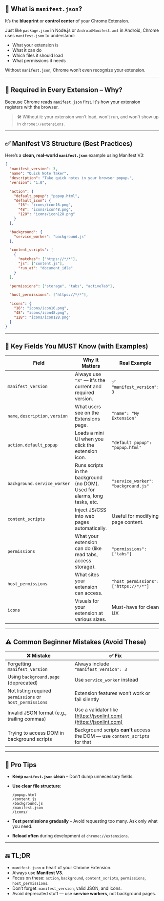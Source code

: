 ## 🧠 What is `manifest.json`?

It’s the **blueprint** or **control center** of your Chrome Extension.

Just like `package.json` in Node.js or `AndroidManifest.xml` in Android, Chrome uses `manifest.json` to understand:

* What your extension is
* What it can do
* Which files it should load
* What permissions it needs

Without `manifest.json`, Chrome won’t even recognize your extension.

---

## 🔧 Required in Every Extension – Why?

Because Chrome reads `manifest.json` first.
It's how your extension registers with the browser.

> 🛠 Without it: your extension won't load, won't run, and won't show up in `chrome://extensions`.

---

## ✅ Manifest V3 Structure (Best Practices)

Here’s a **clean, real-world `manifest.json`** example using Manifest V3:

```json
{
  "manifest_version": 3,
  "name": "Quick Note Taker",
  "description": "Take quick notes in your browser popup.",
  "version": "1.0",

  "action": {
    "default_popup": "popup.html",
    "default_icon": {
      "16": "icons/icon16.png",
      "48": "icons/icon48.png",
      "128": "icons/icon128.png"
    }
  },

  "background": {
    "service_worker": "background.js"
  },

  "content_scripts": [
    {
      "matches": ["https://*/*"],
      "js": ["content.js"],
      "run_at": "document_idle"
    }
  ],

  "permissions": ["storage", "tabs", "activeTab"],

  "host_permissions": ["https://*/*"],

  "icons": {
    "16": "icons/icon16.png",
    "48": "icons/icon48.png",
    "128": "icons/icon128.png"
  }
}
```

---

## 📌 Key Fields You MUST Know (with Examples)

| Field                            | Why It Matters                                                             | Real Example                          |
| -------------------------------- | -------------------------------------------------------------------------- | ------------------------------------- |
| `manifest_version`               | Always use `"3"` — it's the current and required version.                  | ✅ `"manifest_version": 3`             |
| `name`, `description`, `version` | What users see on the Extensions page.                                     | `"name": "My Extension"`              |
| `action.default_popup`           | Loads a mini UI when you click the extension icon.                         | `"default_popup": "popup.html"`       |
| `background.service_worker`      | Runs scripts in the background (no DOM). Used for alarms, long tasks, etc. | `"service_worker": "background.js"`   |
| `content_scripts`                | Inject JS/CSS into web pages automatically.                                | Useful for modifying page content.    |
| `permissions`                    | What your extension can do (like read tabs, access storage).               | `"permissions": ["tabs"]`             |
| `host_permissions`               | What sites your extension can access.                                      | `"host_permissions": ["https://*/*"]` |
| `icons`                          | Visuals for your extension at various sizes.                               | Must-have for clean UX                |

---

## ⚠️ Common Beginner Mistakes (Avoid These)

| ❌ Mistake                                                | ✅ Fix                                                                        |
| -------------------------------------------------------- | ---------------------------------------------------------------------------- |
| Forgetting `manifest_version`                            | Always include `"manifest_version": 3`                                       |
| Using `background.page` (deprecated)                     | Use `service_worker` instead                                                 |
| Not listing required `permissions` or `host_permissions` | Extension features won’t work or fail silently                               |
| Invalid JSON format (e.g., trailing commas)              | Use a validator like [https://jsonlint.com](https://jsonlint.com)            |
| Trying to access DOM in background scripts               | Background scripts **can't** access the DOM — use `content_scripts` for that |

---

## 🧠 Pro Tips

* **Keep `manifest.json` clean** – Don't dump unnecessary fields.
* **Use clear file structure**:

  ```
  /popup.html
  /content.js
  /background.js
  /manifest.json
  /icons/
  ```
* **Test permissions gradually** – Avoid requesting too many. Ask only what you need.
* **Reload often** during development at `chrome://extensions`.

---

## 🔚 TL;DR

* `manifest.json` = heart of your Chrome Extension.
* Always use **Manifest V3**.
* Focus on these: `action`, `background`, `content_scripts`, `permissions`, `host_permissions`.
* Don’t forget: `manifest_version`, valid JSON, and icons.
* Avoid deprecated stuff — use **service workers**, not background pages.
